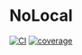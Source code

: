 # NoLocal
[![CI](https://github.com/davidtourino/nolocal/actions/workflows/pipeline.yml/badge.svg?branch=master)](https://github.com/davidtourino/nolocal/actions/workflows/pipeline.yml)
[![coverage](https://codecov.io/gh/davidtourino/nolocal/branch/master/graph/badge.svg?token=B3LEHC6R56)](https://codecov.io/gh/davidtourino/nolocal)
